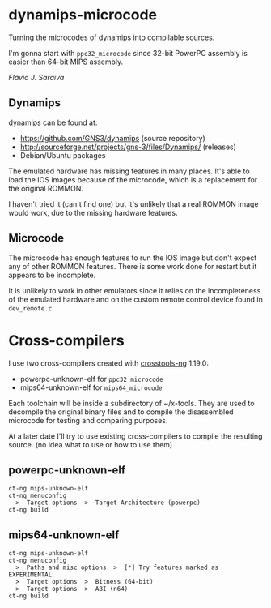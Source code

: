 dynamips-microcode
==================

Turning the microcodes of dynamips into compilable sources.

I'm gonna start with `ppc32_microcode` since 32-bit PowerPC assembly is easier
than 64-bit MIPS assembly.

_Flávio J. Saraiva_

Dynamips
--------

dynamips can be found at:
 - https://github.com/GNS3/dynamips (source repository)
 - http://sourceforge.net/projects/gns-3/files/Dynamips/ (releases)
 - Debian/Ubuntu packages

The emulated hardware has missing features in many places.
It's able to load the IOS images because of the microcode,
which is a replacement for the original ROMMON.

I haven't tried it (can't find one) but it's unlikely that a real ROMMON image
would work, due to the missing hardware features.

Microcode
---------

The microcode has enough features to run the IOS image but don't expect any of
other ROMMON features. There is some work done for restart but it appears to be
incomplete.

It is unlikely to work in other emulators since it relies on the incompleteness
of the emulated hardware and on the custom remote control device found in
`dev_remote.c`.


Cross-compilers
===============

I use two cross-compilers created with [crosstools-ng](http://crosstool-ng.org/) 1.19.0:
 - powerpc-unknown-elf for `ppc32_microcode`
 - mips64-unknown-elf for `mips64_microcode`

Each toolchain will be inside a subdirectory of ~/x-tools.
They are used to decompile the original binary files and to compile the
disassembled microcode for testing and comparing purposes.

At a later date I'll try to use existing cross-compilers to compile the
resulting source. (no idea what to use or how to use them)

powerpc-unknown-elf
-------------------

```
ct-ng mips-unknown-elf
ct-ng menuconfig
  >  Target options  >  Target Architecture (powerpc)
ct-ng build
```

mips64-unknown-elf
------------------

```
ct-ng mips-unknown-elf
ct-ng menuconfig
  >  Paths and misc options  >  [*] Try features marked as EXPERIMENTAL
  >  Target options  >  Bitness (64-bit)
  >  Target options  >  ABI (n64)
ct-ng build
```
